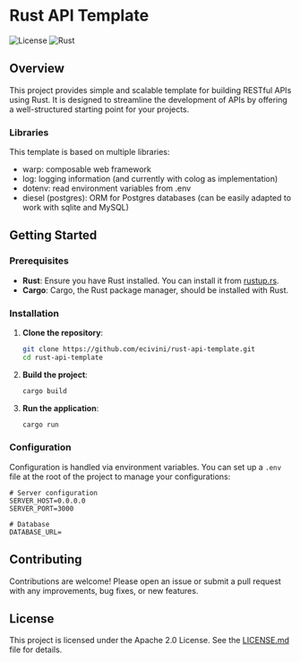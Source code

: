 # Rust API Template

![License](https://img.shields.io/badge/license-Apache%202.0-blue.svg)
![Rust](https://img.shields.io/badge/rust-1.67%2B-orange.svg)

## Overview

This project provides simple and scalable template for building RESTful APIs using Rust. It is designed to streamline the development of APIs by offering a well-structured starting point for your projects.

### Libraries

This template is based on multiple libraries:

- warp: composable web framework
- log: logging information (and currently with colog as implementation)
- dotenv: read environment variables from .env
- diesel (postgres): ORM for Postgres databases (can be easily adapted to work with sqlite and MySQL)

## Getting Started

### Prerequisites

- **Rust**: Ensure you have Rust installed. You can install it from [rustup.rs](https://rustup.rs/).
- **Cargo**: Cargo, the Rust package manager, should be installed with Rust.

### Installation

1. **Clone the repository**:

    ```bash
    git clone https://github.com/ecivini/rust-api-template.git
    cd rust-api-template
    ```

2. **Build the project**:

    ```bash
    cargo build
    ```

3. **Run the application**:

    ```bash
    cargo run
    ```

### Configuration

Configuration is handled via environment variables. You can set up a `.env` file at the root of the project to manage your configurations:

```env
# Server configuration
SERVER_HOST=0.0.0.0
SERVER_PORT=3000

# Database
DATABASE_URL=
```

## Contributing

Contributions are welcome! Please open an issue or submit a pull request with any improvements, bug fixes, or new features.

## License

This project is licensed under the Apache 2.0 License. See the [LICENSE.md](LICENSE) file for details.
